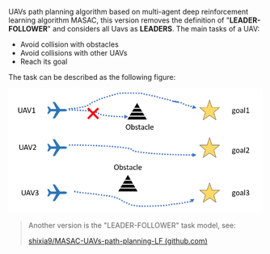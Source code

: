 UAVs path planning algorithm based on multi-agent deep reinforcement learning algorithm MASAC, this version removes the definition of "**LEADER-FOLLOWER**" and considers all Uavs as **LEADERS**.
The main tasks of a UAV:

+ Avoid collision with obstacles
+ Avoid collisions with other UAVs
+ Reach its goal

The task can be described as the following figure:

![task-model](https://github.com/shixia9/MASAC-UAVs-path-planning/blob/master/imgs/fig1.png)

>Another version is the "LEADER-FOLLOWER" task model, see:
>
>[shixia9/MASAC-UAVs-path-planning-LF (github.com)](https://github.com/shixia9/MASAC-UAVs-path-planning-LF)
